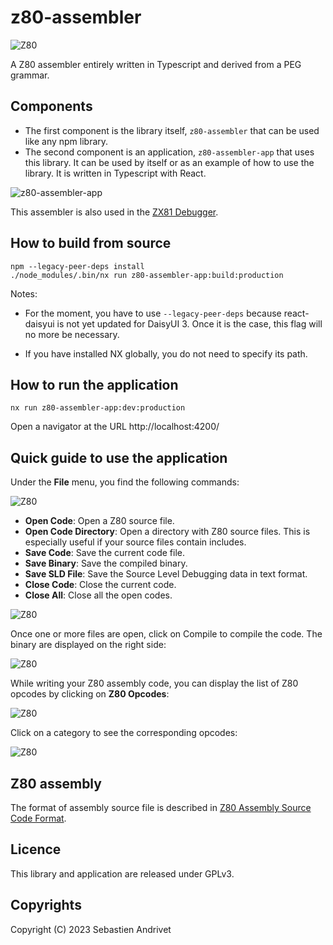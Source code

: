 # z80-assembler

![Z80](assets/images/logo.png)

A Z80 assembler entirely written in Typescript and derived from a PEG grammar.

## Components

* The first component is the library itself, `z80-assembler` that can be used like any npm library.
* The second component is an application, `z80-assembler-app` that uses this library.
  It can be used by itself or as an example of how to use the library. It is written in Typescript with React.

![z80-assembler-app](assets/images/z80-assembler-app.png)

This assembler is also used in the [ZX81 Debugger](https://github.com/andrivet/ZX81-Debugger).

## How to build from source

```
npm --legacy-peer-deps install
./node_modules/.bin/nx run z80-assembler-app:build:production
```

Notes: 

* For the moment, you have to use `--legacy-peer-deps` because react-daisyui is not yet updated for DaisyUI 3.
Once it is the case, this flag will no more be necessary.

* If you have installed NX globally, you do not need to specify its path.

## How to run the application

```
nx run z80-assembler-app:dev:production
```

Open a navigator at the URL http://localhost:4200/


## Quick guide to use the application

Under the **File** menu, you find the following commands:

![Z80](assets/images/menu.png)

* **Open Code**: Open a Z80 source file.
* **Open Code Directory**: Open a directory with Z80 source files. This is especially useful if your source files contain includes.
* **Save Code**: Save the current code file.
* **Save Binary**: Save the compiled binary.
* **Save SLD File**: Save the Source Level Debugging data in text format.
* **Close Code**: Close the current code.
* **Close All**: Close all the open codes.

![Z80](assets/images/open-dir.png)

Once one or more files are open, click on Compile to compile the code.
The binary are displayed on the right side:

![Z80](assets/images/compile.png)

While writing your Z80 assembly code, you can display the list of Z80 opcodes by clicking on **Z80 Opcodes**:

![Z80](assets/images/opcodes.png)

Click on a category to see the corresponding opcodes:

![Z80](assets/images/opcodes-load8.png)

## Z80 assembly

The format of assembly source file is described in [Z80 Assembly Source Code Format](./docs/assembly.md).


## Licence

This library and application are released under GPLv3.

## Copyrights

Copyright (C) 2023 Sebastien Andrivet
